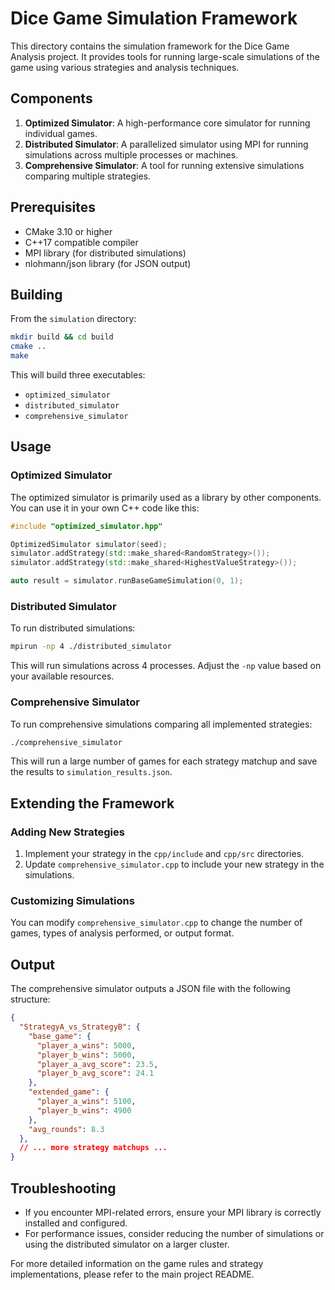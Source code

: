 # Dice Game Simulation Framework

This directory contains the simulation framework for the Dice Game Analysis project. It provides tools for running large-scale simulations of the game using various strategies and analysis techniques.

## Components

1. **Optimized Simulator**: A high-performance core simulator for running individual games.
2. **Distributed Simulator**: A parallelized simulator using MPI for running simulations across multiple processes or machines.
3. **Comprehensive Simulator**: A tool for running extensive simulations comparing multiple strategies.

## Prerequisites

- CMake 3.10 or higher
- C++17 compatible compiler
- MPI library (for distributed simulations)
- nlohmann/json library (for JSON output)

## Building

From the `simulation` directory:

```bash
mkdir build && cd build
cmake ..
make
```

This will build three executables:
- `optimized_simulator`
- `distributed_simulator`
- `comprehensive_simulator`

## Usage

### Optimized Simulator

The optimized simulator is primarily used as a library by other components. You can use it in your own C++ code like this:

```cpp
#include "optimized_simulator.hpp"

OptimizedSimulator simulator(seed);
simulator.addStrategy(std::make_shared<RandomStrategy>());
simulator.addStrategy(std::make_shared<HighestValueStrategy>());

auto result = simulator.runBaseGameSimulation(0, 1);
```

### Distributed Simulator

To run distributed simulations:

```bash
mpirun -np 4 ./distributed_simulator
```

This will run simulations across 4 processes. Adjust the `-np` value based on your available resources.

### Comprehensive Simulator

To run comprehensive simulations comparing all implemented strategies:

```bash
./comprehensive_simulator
```

This will run a large number of games for each strategy matchup and save the results to `simulation_results.json`.

## Extending the Framework

### Adding New Strategies

1. Implement your strategy in the `cpp/include` and `cpp/src` directories.
2. Update `comprehensive_simulator.cpp` to include your new strategy in the simulations.

### Customizing Simulations

You can modify `comprehensive_simulator.cpp` to change the number of games, types of analysis performed, or output format.

## Output

The comprehensive simulator outputs a JSON file with the following structure:

```json
{
  "StrategyA_vs_StrategyB": {
    "base_game": {
      "player_a_wins": 5000,
      "player_b_wins": 5000,
      "player_a_avg_score": 23.5,
      "player_b_avg_score": 24.1
    },
    "extended_game": {
      "player_a_wins": 5100,
      "player_b_wins": 4900
    },
    "avg_rounds": 8.3
  },
  // ... more strategy matchups ...
}
```

## Troubleshooting

- If you encounter MPI-related errors, ensure your MPI library is correctly installed and configured.
- For performance issues, consider reducing the number of simulations or using the distributed simulator on a larger cluster.

For more detailed information on the game rules and strategy implementations, please refer to the main project README.